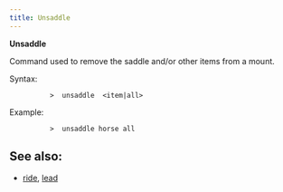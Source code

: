 ```yaml
---
title: Unsaddle
---
```


**Unsaddle**

Command used to remove the saddle and/or other items from a mount.

Syntax:

`          >  unsaddle `<mount>` <item|all>`

Example:

`          >  unsaddle horse all`

## See also:

- [ride](ride "wikilink"), [lead](lead "wikilink")